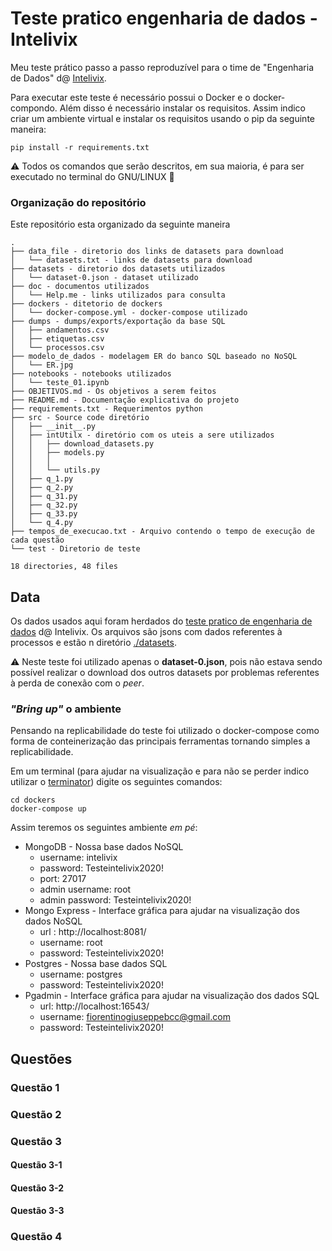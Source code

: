 # Teste pratico engenharia de dados - Intelivix
Meu teste prático passo a passo reproduzível para o time de "Engenharia de Dados" d@ [Intelivix](https://intelivix.com/). 

Para executar este teste é necessário possui o Docker e o docker-compondo. 
Além disso é necessário instalar os requisitos. Assim indico criar um ambiente virtual 
e instalar os requisitos usando o pip da seguinte maneira:

 ```
pip install -r requirements.txt
```

:warning: Todos os comandos que serão descritos, em sua maioria, é para ser executado 
no terminal do GNU/LINUX :penguin: 

### Organização do repositório
Este repositório esta organizado da seguinte maneira
```
.
├── data_file - diretorio dos links de datasets para download
│   └── datasets.txt - links de datasets para download
├── datasets - diretorio dos datasets utilizados
│   └── dataset-0.json - dataset utilizado
├── doc - documentos utilizados
│   └── Help.me - links utilizados para consulta
├── dockers - ditetorio de dockers
│   └── docker-compose.yml - docker-compose utilizado
├── dumps - dumps/exports/exportação da base SQL
│   ├── andamentos.csv
│   ├── etiquetas.csv
│   └── processos.csv
├── modelo_de_dados - modelagem ER do banco SQL baseado no NoSQL
│   └── ER.jpg
├── notebooks - notebooks utilizados
│   └── teste_01.ipynb
├── OBJETIVOS.md - Os objetivos a serem feitos
├── README.md - Documentação explicativa do projeto
├── requirements.txt - Requerimentos python
├── src - Source code diretório
│   ├── __init__.py
│   ├── intUtilx - diretório com os uteis a sere utilizados
│   │   ├── download_datasets.py
│   │   ├── models.py
│   │   │    
│   │   └── utils.py
│   ├── q_1.py
│   ├── q_2.py
│   ├── q_31.py
│   ├── q_32.py
│   ├── q_33.py
│   └── q_4.py
├── tempos_de_execucao.txt - Arquivo contendo o tempo de execução de cada questão
└── test - Diretorio de teste

18 directories, 48 files

```

## Data

Os dados usados aqui foram herdados do
[teste pratico de engenharia de dados](https://github.com/intelivix/teste_pratico_engenharia) 
d@ Intelivix.
Os arquivos são jsons com dados referentes à processos e estão n diretório 
[./datasets](https://github.com/fiorentinogiuseppe/teste_pratico_engenharia/tree/master/datasets). 

:warning: Neste teste foi utilizado apenas o **dataset-0.json**, pois não estava sendo
possível realizar o download dos outros datasets por problemas referentes à perda de conexão
com o *peer*.


### *"Bring up"* o ambiente
Pensando na replicabilidade do teste foi utilizado o docker-compose como forma de conteinerização
das principais ferramentas tornando simples a replicabilidade.

Em um terminal (para ajudar na visualização e para não se perder indico utilizar o 
[terminator](https://launchpad.net/terminator)) digite os seguintes comandos: 

```
cd dockers
docker-compose up
```

Assim teremos os seguintes ambiente *em pé*:
* MongoDB - Nossa base dados NoSQL
    * username: intelivix
    * password: Testeintelivix2020!
    * port: 27017
    * admin username: root
    * admin password: Testeintelivix2020!
* Mongo Express - Interface gráfica para ajudar na visualização dos dados NoSQL
    * url : http://localhost:8081/
    * username: root
    * password: Testeintelivix2020!
* Postgres - Nossa base dados SQL
    * username: postgres
    * password: Testeintelivix2020!
* Pgadmin -  Interface gráfica para ajudar na visualização dos dados SQL
    * url: http://localhost:16543/
    * username: fiorentinogiuseppebcc@gmail.com
    * password: Testeintelivix2020!

## Questões
### Questão 1
### Questão 2
### Questão 3
#### Questão 3-1
#### Questão 3-2
#### Questão 3-3
### Questão 4

